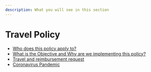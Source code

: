```yaml
---
description: What you will see in this section
---
```


# Travel Policy

* [Who does this policy apply to?](https://handbook.rocket.chat/departments-operations/finance/travel-policy/who-does-this-policy-apply-to)
* [What is the Objective and Why are we implementing this policy?](https://handbook.rocket.chat/departments-operations/finance/travel-policy/what-is-the-objective-and-why-are-we-implementing-this-policy)
* [Travel and reimbursement request](https://handbook.rocket.chat/departments-operations/finance/travel-policy/travel-and-reimbursement-request)
* [Coronavirus Pandemic](https://handbook.rocket.chat/departments-operations/finance/travel-policy/coronavirus-pandemic)



